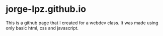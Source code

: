 # jorge-lpz.github.io

This is a github page that I created for a webdev class.
It was made using only basic html, css and javascript.

